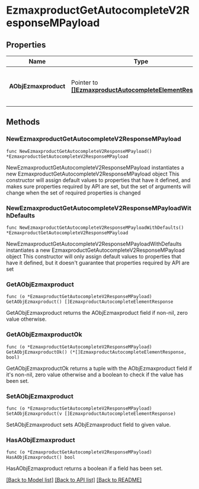 # EzmaxproductGetAutocompleteV2ResponseMPayload

## Properties

Name | Type | Description | Notes
------------ | ------------- | ------------- | -------------
**AObjEzmaxproduct** | Pointer to [**[]EzmaxproductAutocompleteElementResponse**](EzmaxproductAutocompleteElementResponse.md) | An array of Ezmaxproduct autocomplete element response. | [optional] 

## Methods

### NewEzmaxproductGetAutocompleteV2ResponseMPayload

`func NewEzmaxproductGetAutocompleteV2ResponseMPayload() *EzmaxproductGetAutocompleteV2ResponseMPayload`

NewEzmaxproductGetAutocompleteV2ResponseMPayload instantiates a new EzmaxproductGetAutocompleteV2ResponseMPayload object
This constructor will assign default values to properties that have it defined,
and makes sure properties required by API are set, but the set of arguments
will change when the set of required properties is changed

### NewEzmaxproductGetAutocompleteV2ResponseMPayloadWithDefaults

`func NewEzmaxproductGetAutocompleteV2ResponseMPayloadWithDefaults() *EzmaxproductGetAutocompleteV2ResponseMPayload`

NewEzmaxproductGetAutocompleteV2ResponseMPayloadWithDefaults instantiates a new EzmaxproductGetAutocompleteV2ResponseMPayload object
This constructor will only assign default values to properties that have it defined,
but it doesn't guarantee that properties required by API are set

### GetAObjEzmaxproduct

`func (o *EzmaxproductGetAutocompleteV2ResponseMPayload) GetAObjEzmaxproduct() []EzmaxproductAutocompleteElementResponse`

GetAObjEzmaxproduct returns the AObjEzmaxproduct field if non-nil, zero value otherwise.

### GetAObjEzmaxproductOk

`func (o *EzmaxproductGetAutocompleteV2ResponseMPayload) GetAObjEzmaxproductOk() (*[]EzmaxproductAutocompleteElementResponse, bool)`

GetAObjEzmaxproductOk returns a tuple with the AObjEzmaxproduct field if it's non-nil, zero value otherwise
and a boolean to check if the value has been set.

### SetAObjEzmaxproduct

`func (o *EzmaxproductGetAutocompleteV2ResponseMPayload) SetAObjEzmaxproduct(v []EzmaxproductAutocompleteElementResponse)`

SetAObjEzmaxproduct sets AObjEzmaxproduct field to given value.

### HasAObjEzmaxproduct

`func (o *EzmaxproductGetAutocompleteV2ResponseMPayload) HasAObjEzmaxproduct() bool`

HasAObjEzmaxproduct returns a boolean if a field has been set.


[[Back to Model list]](../README.md#documentation-for-models) [[Back to API list]](../README.md#documentation-for-api-endpoints) [[Back to README]](../README.md)


